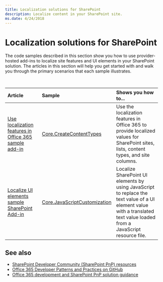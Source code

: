 ```yaml
---
title: Localization solutions for SharePoint
description: Localize content in your SharePoint site.
ms.date: 4/24/2018
---
```


# Localization solutions for SharePoint

The code samples described in this section show you how to use provider-hosted add-ins to localize site features and UI elements in your SharePoint solution. The articles in this section will help you get started with and walk you through the primary scenarios that each sample illustrates. 

<br/>

|Article|Sample|Shows you how to...|
|:-----|:-----|:-----|
|[Use localization features in Office 365 sample add-in](use-localization-features-in-office-365-sample-app.md)|[Core.CreateContentTypes](https://github.com/SharePoint/PnP/tree/master/Samples/Core.CreateContentTypes)|Use the localization features in Office 365 to provide localized values for SharePoint sites, lists, content types, and site columns. |
|[Localize UI elements sample SharePoint Add-in](localize-ui-elements-sample-app-for-sharepoint.md)|[Core.JavaScriptCustomization](https://github.com/SharePoint/PnP/tree/master/Samples/Core.JavaScriptCustomization)|Localize SharePoint UI elements by using JavaScript to replace the text value of a UI element value with a translated text value loaded from a JavaScript resource file. |

## See also
  
- [SharePoint Developer Community (SharePoint PnP) resources](../community/community.md) 
- [Office 365 Developer Patterns and Practices on GitHub](https://github.com/SharePoint/PnP)
- [Office 365 development and SharePoint PnP solution guidance](office-365-development-patterns-and-practices-solution-guidance.md) 